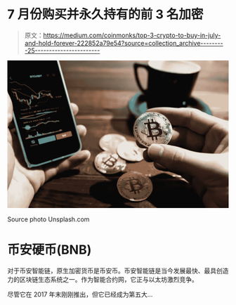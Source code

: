 # 7 月份购买并永久持有的前 3 名加密

> 原文：<https://medium.com/coinmonks/top-3-crypto-to-buy-in-july-and-hold-forever-222852a79e54?source=collection_archive---------25----------------------->

![](img/9626e2635ebcd4d57176be39c6b11471.png)

Source photo Unsplash.com

# 币安硬币(BNB)

对于币安智能链，原生加密货币是币安币。币安智能链是当今发展最快、最具创造力的区块链生态系统之一。作为智能合约网，它正与以太坊激烈竞争。

尽管它在 2017 年末刚刚推出，但它已经成为第五大…